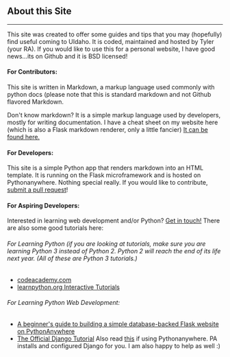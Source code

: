 ## About this Site
***
This site was created to offer some guides and tips that you may (hopefully) find useful coming to UIdaho. It is coded, maintained and hosted by Tyler (your
RA). If you would like to use this for a personal website, I have good news...its on Github and it is BSD licensed!

#### For Contributors:
This site is written in Markdown, a markup language used commonly with python docs \(please note that this is standard markdown and not Github flavored Markdown.


Don't know markdown? It is a simple markup language used by developers, mostly for writing documentation. I have a cheat sheet on my website here \(which is
also a Flask markdown renderer, only a little fancier\) [It can be found here.](https://www.tylerhand.com/tutorials/markdown/reference)

#### For Developers:
This site is a simple Python app that renders markdown into an HTML template. It is running on the Flask microframework and is hosted on Pythonanywhere.
Nothing special really. If you would like to contribute, [submit a pull request](https://github.com/tylerhand)!<br>

#### For Aspiring Developers:

Interested in learning web development and/or Python? [Get in touch!](mailto:hand7029@vandals.uidaho.edu) There are also some good tutorials here:<br>

###### For Learning Python \(if you are looking at tutorials, make sure you are learning Python 3 instead of Python 2. Python 2 will reach the end of its life next year. \(All of these are Python 3 tutorials.\)
- [codeacademy.com](https://www.codecademy.com/learn/learn-python-3)<br>
- [learnpython.org Interactive Tutorials](https://www.learnpython.org/)<br>

###### For Learning Python Web Development:
- [A beginner's guide to building a simple database-backed Flask website on PythonAnywhere](https://blog.pythonanywhere.com/121/)<br>
- [The Official Django Tutorial](https://docs.djangoproject.com/en/2.2/intro/tutorial01/) Also read [this](https://help.pythonanywhere.com/pages/FollowingTheDjangoTutorial/) if using Pythonanywhere. PA installs and configured Django for you. I am also happy to help as well :\)<br>
